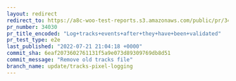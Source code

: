 ```yaml
---
layout: redirect
redirect_to: https://a8c-woo-test-reports.s3.amazonaws.com/public/pr/34030/e2e/index.html
pr_number: 34030
pr_title_encoded: "Log+tracks+events+after+they+have+been+validated"
pr_test_type: e2e
last_published: "2022-07-21 21:04:18 +0000"
commit_sha: 6eaf2073602761131f5a9e073d89309769db8d51
commit_message: "Remove old tracks file"
branch_name: update/tracks-pixel-logging
---
```

